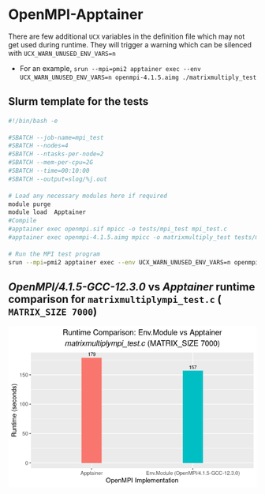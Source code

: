 # OpenMPI-Apptainer

There are few additional `UCX` variables in the definition file which may not get used during runtime. They will trigger a warning which can be silenced with `UCX_WARN_UNUSED_ENV_VARS=n`

* For an example, `srun --mpi=pmi2 apptainer exec --env UCX_WARN_UNUSED_ENV_VARS=n openmpi-4.1.5.aimg ./matrixmultiply_test` 


## Slurm template for the tests

```bash
#!/bin/bash -e

#SBATCH --job-name=mpi_test
#SBATCH --nodes=4
#SBATCH --ntasks-per-node=2
#SBATCH --mem-per-cpu=2G
#SBATCH --time=00:10:00
#SBATCH --output=slog/%j.out

# Load any necessary modules here if required
module purge
module load  Apptainer
#Compile
#apptainer exec openmpi.sif mpicc -o tests/mpi_test mpi_test.c
#apptainer exec openmpi-4.1.5.aimg mpicc -o matrixmultiply_test tests/matrixmultiplympi_test.c -lm

# Run the MPI test program
srun --mpi=pmi2 apptainer exec --env UCX_WARN_UNUSED_ENV_VARS=n openmpi-4.1.5.aimg ./matrixmultiply_test
```

##  *OpenMPI/4.1.5-GCC-12.3.0* vs *Apptainer* runtime comparison for  `matrixmultiplympi_test.c` ( `MATRIX_SIZE 7000`)

![image](./images/openmpi_runtime.png)